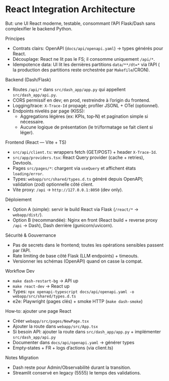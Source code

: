 # React Integration Architecture

But: une UI React moderne, testable, consommant l’API Flask/Dash sans complexifier le backend Python.

Principes
- Contrats clairs: OpenAPI (`docs/api/openapi.yaml`) → types générés pour React.
- Découplage: React ne lit pas le FS; il consomme uniquement `/api/*`.
- Idempotence data: UI lit les dernières partitions `data/**/dt=*` via l’API (
  la production des partitions reste orchestrée par `Makefile`/CRON).

Backend (Dash/Flask)
- Routes `/api/*` dans `src/dash_app/app.py` qui appellent `src/dash_app/api.py`.
- CORS permissif en dev; en prod, restreindre à l’origin du frontend.
- Logging/trace: `X-Trace-Id` propagé; profiler JSONL + OTel (optionnel).
- Endpoints nivelés par page (KISS):
  - Aggregations légères (ex: KPIs, top‑N) et pagination simple si nécessaire.
  - Aucune logique de présentation (le tri/formatage se fait client si léger).

Frontend (React — Vite + TS)
- `src/api/client.ts`: wrappers fetch (GET/POST) + header `X-Trace-Id`.
- `src/app/providers.tsx`: React Query provider (cache + retries), Devtools.
- Pages `src/pages/*`: chargent via `useQuery` et affichent états `loading/error`.
- Types: `webapp/src/shared/types.d.ts` généré depuis OpenAPI; validation (zod) optionnelle côté client.
- Vite proxy: `/api` → `http://127.0.0.1:8050` (dev only).

Déploiement
- Option A (simple): servir le build React via Flask (`/react/*` → `webapp/dist/`).
- Option B (recommandée): Nginx en front (React build + reverse proxy `/api` → Dash), Dash derrière (gunicorn/uvicorn).

Sécurité & Gouvernance
- Pas de secrets dans le frontend; toutes les opérations sensibles passent par l’API.
- Rate limiting de base côté Flask (LLM endpoints) + timeouts.
- Versionner les schémas (OpenAPI) quand on casse la compat.

Workflow Dev
- `make dash-restart-bg` → API up
- `make react-dev` → React up
- Types: `npx openapi-typescript docs/api/openapi.yaml -o webapp/src/shared/types.d.ts`
- e2e: Playwright (pages clés) + smoke HTTP (`make dash-smoke`)

How‑to: ajouter une page React
- Créer `webapp/src/pages/NewPage.tsx`
- Ajouter la route dans `webapp/src/App.tsx`
- Si besoin API: ajouter la route dans `src/dash_app/app.py` + implémenter `src/dash_app/api.py`
- Documenter dans `docs/api/openapi.yaml` → générer types
- Empty‑states + FR + logs d’actions (via client.ts)

Notes Migration
- Dash reste pour Admin/Observabilité durant la transition.
- Streamlit conservé en legacy (5555) le temps des validations.
